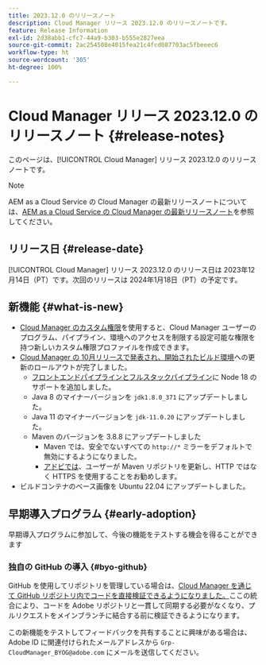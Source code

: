 ```yaml
---
title: 2023.12.0 のリリースノート
description: Cloud Manager リリース 2023.12.0 のリリースノートです。
feature: Release Information
exl-id: 2d38abb1-cfc7-44a9-b303-b555e2827eea
source-git-commit: 2ac254508e4015fea21c4fcd087703ac5fbeeec6
workflow-type: ht
source-wordcount: '305'
ht-degree: 100%

---
```



# Cloud Manager リリース 2023.12.0 のリリースノート {#release-notes}

このページは、[!UICONTROL Cloud Manager] リリース 2023.12.0 のリリースノートです。

>[!NOTE]
>
>AEM as a Cloud Service の Cloud Manager の最新リリースノートについては、[AEM as a Cloud Service の Cloud Manager の最新リリースノート](https://experienceleague.adobe.com/docs/experience-manager-cloud-service/content/implementing/using-cloud-manager/release-notes-cloud-manager/release-notes-cm-current.html?lang=ja)を参照してください。

## リリース日 {#release-date}

[!UICONTROL Cloud Manager] リリース 2023.12.0 のリリース日は 2023年12月14日（PT）です。次回のリリースは 2024年1月18日（PT）の予定です。

## 新機能 {#what-is-new}

* [Cloud Manager のカスタム権限](/help/using/custom-permissions.md)を使用すると、Cloud Manager ユーザーのプログラム、パイプライン、環境へのアクセスを制限する設定可能な権限を持つ新しいカスタム権限プロファイルを作成できます。
* [Cloud Manager の 10月リリースで発表され、開始された](/help/release-notes/2023/2023-10-0.md)[ビルド環境](/help/getting-started/build-environment.md)への更新のロールアウトが完了しました。
   * [フロントエンドパイプラインとフルスタックパイプライン](/help/overview/ci-cd-pipelines.md)に Node 18 のサポートを追加しました。
   * Java 8 のマイナーバージョンを `jdk1.8.0_371` にアップデートしました。
   * Java 11 のマイナーバージョンを `jdk-11.0.20` にアップデートしました。
   * Maven のバージョンを 3.8.8 にアップデートしました
      * Maven では、安全でないすべての `http://*` ミラーをデフォルトで無効にするようになりました。
      * [アドビでは](/help/getting-started/build-environment.md#https-maven)、ユーザーが Maven リポジトリを更新し、HTTP ではなく HTTPS を使用することをお勧めします。
* ビルドコンテナのベース画像を Ubuntu 22.04 にアップデートしました。

## 早期導入プログラム {#early-adoption}

早期導入プログラムに参加して、今後の機能をテストする機会を得ることができます

### 独自の GitHub の導入 {#byo-github}

GitHub を使用してリポジトリを管理している場合は、[Cloud Manager を通じて GitHub リポジトリ内でコードを直接検証できるようになりました。](/help/managing-code/byo-github.md)ここの統合により、コードを Adobe リポジトリと一貫して同期する必要がなくなり、プルリクエストをメインブランチに結合する前に検証できるようになります。

この新機能をテストしてフィードバックを共有することに興味がある場合は、Adobe ID に関連付けられたメールアドレスから `Grp-CloudManager_BYOG@adobe.com` にメールを送信してください。
